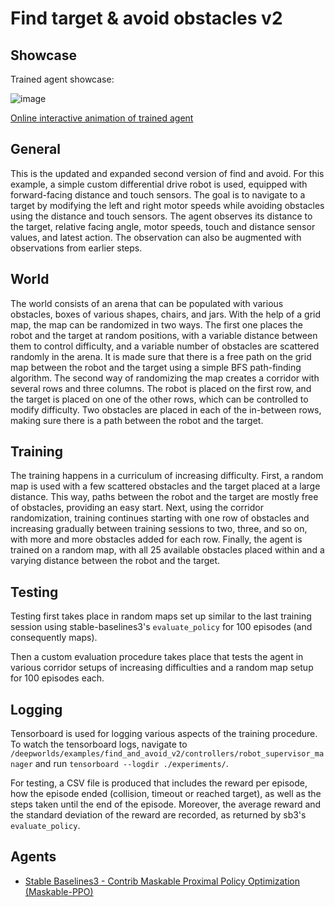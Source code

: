 # Find target & avoid obstacles v2

## Showcase

Trained agent showcase:

![image](./doc/find_avoid_v2_trained.gif)

[Online interactive animation of trained agent](https://webots.cloud/AcNXp_5)

## General
This is the updated and expanded second version of find and avoid.
For this example, a simple custom differential drive robot is used, equipped with
forward-facing distance and touch sensors. The goal is to navigate to a target by modifying
the left and right motor speeds while avoiding obstacles using the distance and touch sensors.
The agent observes its distance to the target, relative facing angle, motor speeds, touch
and distance sensor values, and latest action. The observation can also be augmented with observations 
from earlier steps.

## World
The world consists of an arena that can be populated with various obstacles, boxes of various shapes,
chairs, and jars. With the help of a grid map, the map can be randomized in two ways. The first one
places the robot and the target at random positions, with a variable distance between them to control difficulty,
and a variable number of obstacles are scattered randomly in the arena. It is made sure that there is 
a free path on the grid map between the robot and the target using a simple BFS path-finding algorithm.
The second way of randomizing the map creates a corridor with several rows and three columns. The robot is
placed on the first row, and the target is placed on one of the other rows, which can be controlled to modify difficulty.
Two obstacles are placed in each of the in-between rows, making sure there is a path between the robot and the target.


## Training
The training happens in a curriculum of increasing difficulty. First, a random map is used with a few scattered 
obstacles and the target placed at a large distance. This way, paths between the robot and the target 
are mostly free of obstacles, providing an easy start. Next, using the corridor randomization, training continues
starting with one row of obstacles and increasing gradually between training sessions to two, three, and so on, 
with more and more obstacles added for each row. 
Finally, the agent is trained on a random map, with all 25 available obstacles placed within and a varying distance 
between the robot and the target.

## Testing
Testing first takes place in random maps set up similar to the last training session using stable-baselines3's 
`evaluate_policy` for 100 episodes (and consequently maps). 

Then a custom evaluation procedure takes place that tests the agent in various corridor setups of increasing 
difficulties and a random map setup for 100 episodes each.

## Logging
Tensorboard is used for logging various aspects of the training procedure. To watch the tensorboard logs, navigate to 
`/deepworlds/examples/find_and_avoid_v2/controllers/robot_supervisor_manager` and run 
`tensorboard --logdir ./experiments/`.

For testing, a CSV file is produced that includes the reward per episode, how the episode ended (collision, timeout 
or reached target), as well as the steps taken until the end of the episode. Moreover, the average reward and the 
standard deviation of the reward are recorded, as returned by sb3's `evaluate_policy`.

## Agents 
    
+ [Stable Baselines3 - Contrib Maskable Proximal Policy Optimization (Maskable-PPO)](https://sb3-contrib.readthedocs.io/en/master/modules/ppo_mask.html)
 
